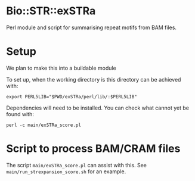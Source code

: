 # Bio::STR::exSTRa

Perl module and script for summarising repeat motifs from BAM files.

# Setup 

We plan to make this into a buildable module

To set up, when the working directory is this directory can be achieved with:

    export PERL5LIB="$PWD/exSTRa/perl/lib/:$PERL5LIB"


Dependencies will need to be installed. You can check what cannot yet be found with:

    perl -c main/exSTRa_score.pl

# Script to process BAM/CRAM files

The script `main/exSTRa_score.pl` can assist with this. See `main/run_strexpansion_score.sh` for an example. 

